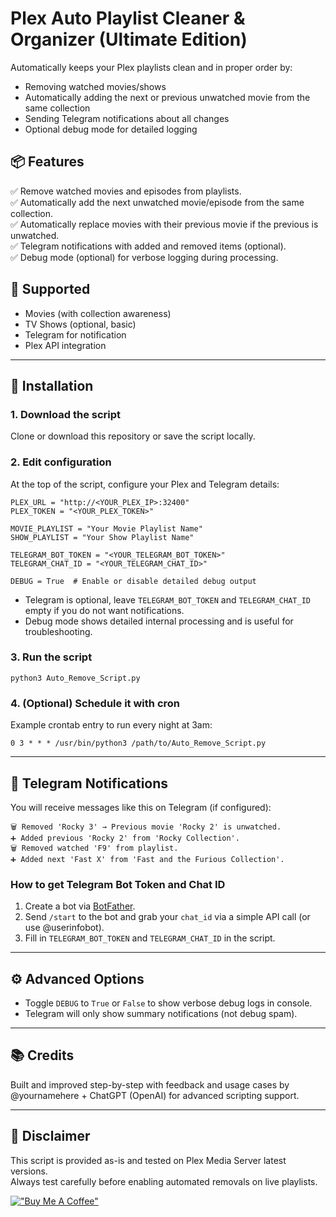 
# Plex Auto Playlist Cleaner & Organizer (Ultimate Edition)

Automatically keeps your Plex playlists clean and in proper order by:
- Removing watched movies/shows
- Automatically adding the next or previous unwatched movie from the same collection
- Sending Telegram notifications about all changes
- Optional debug mode for detailed logging

## 📦 Features

✅ Remove watched movies and episodes from playlists.  
✅ Automatically add the next unwatched movie/episode from the same collection.  
✅ Automatically replace movies with their previous movie if the previous is unwatched.  
✅ Telegram notifications with added and removed items (optional).  
✅ Debug mode (optional) for verbose logging during processing.

## 📌 Supported

- Movies (with collection awareness)
- TV Shows (optional, basic)
- Telegram for notification
- Plex API integration

---

## 🚀 Installation

### 1. Download the script

Clone or download this repository or save the script locally.

### 2. Edit configuration

At the top of the script, configure your Plex and Telegram details:

```
PLEX_URL = "http://<YOUR_PLEX_IP>:32400"
PLEX_TOKEN = "<YOUR_PLEX_TOKEN>"

MOVIE_PLAYLIST = "Your Movie Playlist Name"
SHOW_PLAYLIST = "Your Show Playlist Name"

TELEGRAM_BOT_TOKEN = "<YOUR_TELEGRAM_BOT_TOKEN>"
TELEGRAM_CHAT_ID = "<YOUR_TELEGRAM_CHAT_ID>"

DEBUG = True  # Enable or disable detailed debug output
```

- Telegram is optional, leave `TELEGRAM_BOT_TOKEN` and `TELEGRAM_CHAT_ID` empty if you do not want notifications.
- Debug mode shows detailed internal processing and is useful for troubleshooting.

### 3. Run the script

```
python3 Auto_Remove_Script.py
```

### 4. (Optional) Schedule it with cron

Example crontab entry to run every night at 3am:

```
0 3 * * * /usr/bin/python3 /path/to/Auto_Remove_Script.py
```

---

## 🔔 Telegram Notifications

You will receive messages like this on Telegram (if configured):

```
🗑 Removed 'Rocky 3' → Previous movie 'Rocky 2' is unwatched.
➕ Added previous 'Rocky 2' from 'Rocky Collection'.
🗑 Removed watched 'F9' from playlist.
➕ Added next 'Fast X' from 'Fast and the Furious Collection'.
```

### How to get Telegram Bot Token and Chat ID
1. Create a bot via [BotFather](https://t.me/botfather).
2. Send `/start` to the bot and grab your `chat_id` via a simple API call (or use @userinfobot).
3. Fill in `TELEGRAM_BOT_TOKEN` and `TELEGRAM_CHAT_ID` in the script.

---

## ⚙️ Advanced Options

- Toggle `DEBUG` to `True` or `False` to show verbose debug logs in console.
- Telegram will only show summary notifications (not debug spam).

---

## 📚 Credits

Built and improved step-by-step with feedback and usage cases by @yournamehere + ChatGPT (OpenAI) for advanced scripting support.

---

## 📌 Disclaimer

This script is provided as-is and tested on Plex Media Server latest versions.  
Always test carefully before enabling automated removals on live playlists.


[!["Buy Me A Coffee"](https://www.buymeacoffee.com/assets/img/custom_images/orange_img.png)](https://www.buymeacoffee.com/MB053)
